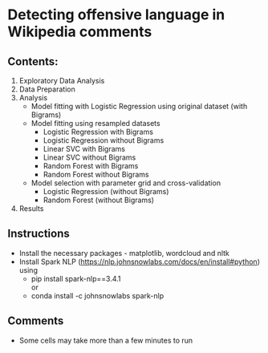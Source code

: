 # Detecting offensive language in Wikipedia comments

## Contents:

1. Exploratory Data Analysis
2. Data Preparation
3. Analysis
    - Model fitting with Logistic Regression using original dataset (with Bigrams)
    - Model fitting using resampled datasets
        - Logistic Regression with Bigrams
        - Logistic Regression without Bigrams
        - Linear SVC with Bigrams
        - Linear SVC without Bigrams
        - Random Forest with Bigrams
        - Random Forest without Bigrams<br>
    - Model selection with parameter grid and cross-validation
        - Logistic Regression (without Bigrams)
        - Random Forest (without Bigrams)
4. Results

## Instructions
- Install the necessary packages - matplotlib, wordcloud and nltk
- Install Spark NLP (https://nlp.johnsnowlabs.com/docs/en/install#python) using 
    - pip install spark-nlp==3.4.1
    <br>or
    - conda install -c johnsnowlabs spark-nlp

## Comments
- Some cells may take more than a few minutes to run

